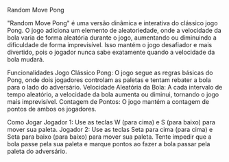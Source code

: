 Random Move Pong

"Random Move Pong" é uma versão dinâmica e interativa do clássico jogo Pong. O jogo adiciona um elemento de aleatoriedade, onde a velocidade da bola varia de forma aleatória durante o jogo, aumentando ou diminuindo a dificuldade de forma imprevisível. Isso mantém o jogo desafiador e mais divertido, pois o jogador nunca sabe exatamente quando a velocidade da bola mudará.

Funcionalidades
Jogo Clássico Pong: O jogo segue as regras básicas do Pong, onde dois jogadores controlam as paletas e tentam rebater a bola para o lado do adversário.
Velocidade Aleatória da Bola: A cada intervalo de tempo aleatório, a velocidade da bola aumenta ou diminui, tornando o jogo mais imprevisível.
Contagem de Pontos: O jogo mantém a contagem de pontos de ambos os jogadores.

Como Jogar
Jogador 1: Use as teclas W (para cima) e S (para baixo) para mover sua paleta.
Jogador 2: Use as teclas Seta para cima (para cima) e Seta para baixo (para baixo) para mover sua paleta.
Tente impedir que a bola passe pela sua paleta e marque pontos ao fazer a bola passar pela paleta do adversário.
